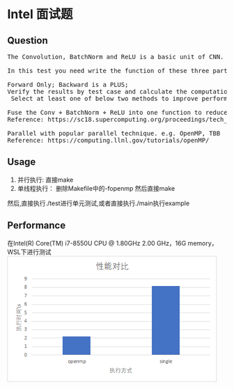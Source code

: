 # Intel 面试题
## Question
<pre>
The Convolution, BatchNorm and ReLU is a basic unit of CNN.

In this test you need write the function of these three parts by C/C++.

Forward Only; Backward is a PLUS;
Verify the results by test case and calculate the computation efficiency
 Select at least one of below two methods to improve performance

Fuse the Conv + BatchNorm + ReLU into one function to reduce the memory access
Reference: https://sc18.supercomputing.org/proceedings/tech_poster/poster_files/post155s2-file2.pdf

Parallel with popular parallel technique. e.g. OpenMP, TBB
Reference: https://computing.llnl.gov/tutorials/openMP/
</pre>
## Usage
1. 并行执行:
    直接make
2. 单线程执行：
    删除Makefile中的-fopenmp 然后直接make
<p>然后,直接执行./test进行单元测试,或者直接执行./main执行example</p>

## Performance
在Intel(R) Core(TM) i7-8550U CPU @ 1.80GHz   2.00 GHz，16G memory，WSL下进行测试
</br>
![avatar](https://github.com/muzhailong/intel_test/raw/master/imgs/1.jpg?raw=true)
